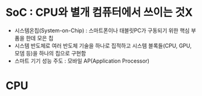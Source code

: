 # SoC : CPU와 별개 컴퓨터에서 쓰이는 것X
- 시스템온칩(System-on-Chip) : 스마트폰이나 태블릿PC가 구동되기 위한 핵심 부품을 한데 모은 칩
- 시스템 반도체로 여러 반도체 기술을 하나로 집적하고 시스템 블록들(CPU, GPU, 모뎀 등)을 하나의 칩으로 구현함
- 스마트 기기 성능 주도 : 모바일 AP(Application Processor)

# CPU
